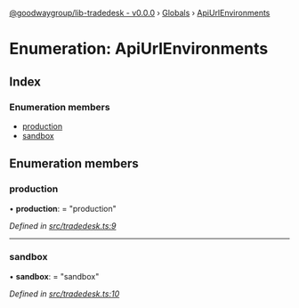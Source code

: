 [@goodwaygroup/lib-tradedesk - v0.0.0](../README.md) › [Globals](../globals.md) › [ApiUrlEnvironments](apiurlenvironments.md)

# Enumeration: ApiUrlEnvironments

## Index

### Enumeration members

* [production](apiurlenvironments.md#production)
* [sandbox](apiurlenvironments.md#sandbox)

## Enumeration members

###  production

• **production**: = "production"

*Defined in [src/tradedesk.ts:9](https://github.com/GoodwayGroup/lib-tradedesk/blob/4d57b6d/src/tradedesk.ts#L9)*

___

###  sandbox

• **sandbox**: = "sandbox"

*Defined in [src/tradedesk.ts:10](https://github.com/GoodwayGroup/lib-tradedesk/blob/4d57b6d/src/tradedesk.ts#L10)*
